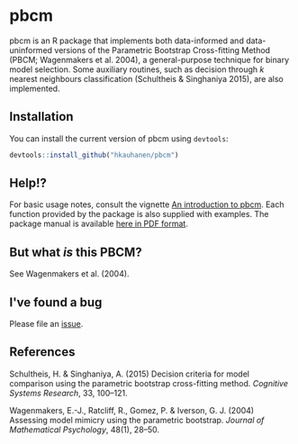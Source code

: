 # pbcm

pbcm is an R package that implements both data-informed and data-uninformed versions of the Parametric Bootstrap Cross-fitting Method (PBCM; Wagenmakers et al. 2004), a general-purpose technique for binary model selection. Some auxiliary routines, such as decision through *k* nearest neighbours classification (Schultheis & Singhaniya 2015), are also implemented.

## Installation

You can install the current version of pbcm using `devtools`:

``` r
devtools::install_github("hkauhanen/pbcm")
```

## Help!?

For basic usage notes, consult the vignette [An introduction to pbcm](https://htmlpreview.github.io/?https://github.com/hkauhanen/pbcm/blob/master/doc/introduction.html). Each function provided by the package is also supplied with examples. The package manual is available [here in PDF format](pbcm.pdf).

## But what *is* this PBCM?

See Wagenmakers et al. (2004).

## I've found a bug

Please file an [issue](https://github.com/hkauhanen/pbcm/issues).

## References

Schultheis, H. & Singhaniya, A. (2015) Decision criteria for model comparison using the parametric bootstrap cross-fitting method. *Cognitive Systems Research*, 33, 100–121.

Wagenmakers, E.-J., Ratcliff, R., Gomez, P. & Iverson, G. J. (2004) Assessing model mimicry using the parametric bootstrap. *Journal of Mathematical Psychology*, 48(1), 28–50.
